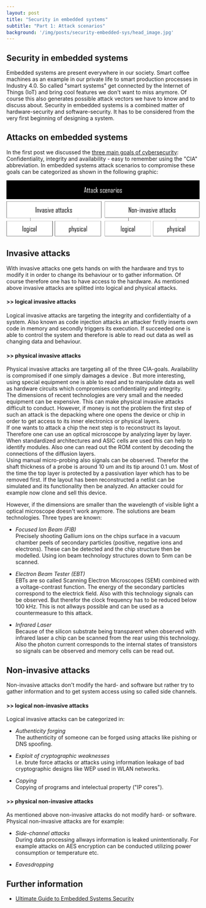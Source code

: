 ```yaml
---
layout: post
title: "Security in embedded systems"
subtitle: "Part 1: Attack scenarios"
background: '/img/posts/security-embedded-sys/head_image.jpg'
---
```


## Security in embedded systems
Embedded systems are present everywhere in our society. Smart coffee machines as an example in our private life to smart production processes in Industry 4.0. So called "smart systems" get connected by the Internet of Things (IoT) and bring cool features we don't want to miss anymore. Of course this also generates possible attack vectors we have to know and to discuss about. Security in embedded systems is a combined matter of hardware-security and software-security. It has to be considered from the very first beginning of designing a system.  

## Attacks on embedded systems
In the first post we discussed the [three main goals of cybersecurity](https://www.simon-cybersec.com/2022/06/02/cybersecurity-goals.html):
Confidentiality, integrity and availability - easy to remember using the "CIA" abbreviation. In embedded systems attack scenarios to compromise these goals can be categorized as shown in the following graphic:  

![picture-attackscenarios](/img/posts/security-embedded-sys/attackscenarios.png)


## Invasive attacks

With invasive attacks one gets hands on with the hardware and trys to modify it in order to change its behaviour or to gather information. Of course therefore one has to have access to the hardware. As mentioned above invasive attacks are splitted into logical and physical attacks.

#### >> logical invasive attacks

Logical invasive attacks are targeting the integrity and confidentialty of a system. Also known as code injection attacks an attacker firstly inserts own code in memory and secondly triggers its execution. If succeeded one is able to control the system and therefore is able to read out data as well as changing data and behaviour.  

#### >> physical invasive attacks

Physical invasive attacks are targeting all of the three CIA-goals. Availability is compromised if one simply damages a device . But more interesting, using special equipment one is able to read and to manipulate data as well as hardware circuits which compromises confidentiality and integrity.  
The dimensions of recent technologies are very small and the needed equipment can be expensive. This can make physical invasive attacks difficult to conduct. However, if money is not the problem the first step of such an attack is the depacking where one opens the device or chip in order to get access to its inner electronics or physical layers.  
If one wants to attack a chip the next step is to reconstruct its layout. Therefore one can use an optical microscope by analyzing layer by layer. When standardized architectures and ASIC cells are used this can help to identify modules. Also one can read out the ROM content by decoding the connections of the diffusion layers.  
Using manual micro-probing also signals can be observed. Therefor the shaft thickness of a probe is around 10 um and its tip around 0.1 um. Most of the time the top layer is protected by a passivation layer which has to be removed first.
If the layout has been reconstructed a netlist can be simulated and its functionality then be analyzed. An attacker could for example now clone and sell this device.  

However, if the dimensions are smaller than the wavelength of visible light a optical microscope doesn't work anymore. The solutions are beam technologies. Three types are known:
- *Focused Ion Beam (FIB)*  
        Precisely shooting Gallium ions on the chips surface in a vacuum chamber peels of secondary particles (positive, negative ions and electrons). These can be detected and the chip structure then be modelled. Using ion beam technology structures down to 5nm can be scanned.  
        
- *Electron Beam Tester (EBT)*  
        EBTs are so called Scanning Electron Microscopes (SEM) combined with a voltage-contrast function. The energy of the secondary particles correspond to the electrick field. Also with this technology signals can be observed. But therefor the clock frequency has to be reduced below 100 kHz. This is not allways possible and can be used as a countermeasure to this attack.  

- *Infrared Laser*  
        Because of the silicon substrate being transparent when observed with infrared laser a chip can be scanned from the rear using this technology. Also the photon current corresponds to the internal states of transistors so signals can be observed and memory cells can be read out.  


## Non-invasive attacks

Non-invasive attacks don't modify the hard- and software but rather try to gather information and to get system access using so called side channels.  

#### >> logical non-invasive attacks

Logical invasive attacks can be categorized in:
- *Authenticity forging*  
        The authenticity of someone can be forged using attacks like pishing or DNS spoofing.  

- *Exploit of cryptographic weaknesses*  
        I.e. brute force attacks or attacks using information leakage of bad cryptographic designs like WEP used in WLAN networks.  

- *Copying*  
        Copying of programs and intelectual property ("IP cores").  



#### >> physical non-invasive attacks

As mentioned above non-invasive attacks do not modify hard- or software. Physical non-invasive attacks are for example:

- *Side-channel attacks*  
        During data processing allways information is leaked unintentionally. For example attacks on AES encryption can be conducted utilizing power consumption or temperature etc.  

- *Eavesdropping*  



## Further information
- [Ultimate Guide to Embedded Systems Security](https://blackberry.qnx.com/en/ultimate-guides/embedded-system-security)
